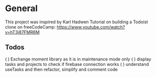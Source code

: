# General

This project was inspired by Karl Hadwen Tutorial on building a Todoist clone on freeCodeCamp:
https://www.youtube.com/watch?v=hT3j87FMR6M

## Todos

( ) Exchange moment library as it is in maintenance mode only
( ) display tasks and projects to check if firebase connection works
( ) understand useTasks and then refactor, simplify and comment code
